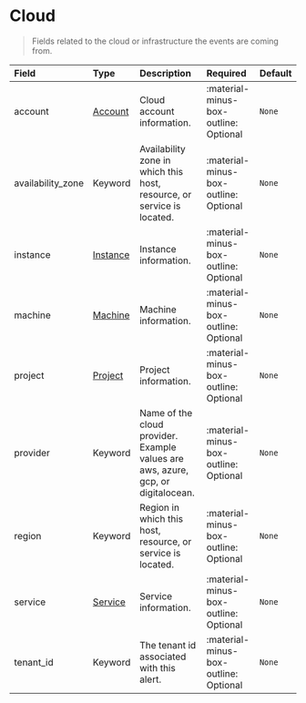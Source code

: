[comment]: # (AUTOGENERATED MARKDOWN CONTENT)
# Cloud
> Fields related to the cloud or infrastructure the events are coming from.

| Field | Type | Description | Required | Default |
| :--- | :--- | :--- | :--- | :--- |
| account | [Account](/howler/odm/class/account) | Cloud account information. | :material-minus-box-outline: Optional | `None` |
| availability_zone | Keyword | Availability zone in which this host, resource, or service is located. | :material-minus-box-outline: Optional | `None` |
| instance | [Instance](/howler/odm/class/instance) | Instance information. | :material-minus-box-outline: Optional | `None` |
| machine | [Machine](/howler/odm/class/machine) | Machine information. | :material-minus-box-outline: Optional | `None` |
| project | [Project](/howler/odm/class/project) | Project information. | :material-minus-box-outline: Optional | `None` |
| provider | Keyword | Name of the cloud provider. Example values are aws, azure, gcp, or digitalocean. | :material-minus-box-outline: Optional | `None` |
| region | Keyword | Region in which this host, resource, or service is located. | :material-minus-box-outline: Optional | `None` |
| service | [Service](/howler/odm/class/service) | Service information. | :material-minus-box-outline: Optional | `None` |
| tenant_id | Keyword | The tenant id associated with this alert. | :material-minus-box-outline: Optional | `None` |